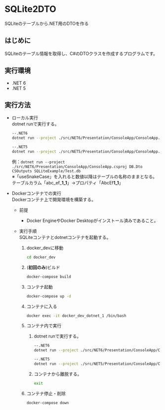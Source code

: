 # SQLite2DTO
SQLiteのテーブルから.NET用のDTOを作る

## はじめに
SQLiteのテーブル情報を取得し、C#のDTOクラスを作成するプログラムです。

## 実行環境
* .NET 6  
* .NET 5  

## 実行方法
* ローカル実行  
    dotnet runで実行する。  
    ```sh
    --.NET6
    dotnet run --project ./src/NET6/Presentation/ConsoleApp/ConsoleApp.csproj [NameSpace] [ファイル出力先] [SQliteファイルパス] ['useSnakeCase']

    --.NET5
    dotnet run --project ./src/NET5/Presentation/ConsoleApp/ConsoleApp.csproj [NameSpace] [ファイル出力先] [SQliteファイルパス] ['useSnakeCase']
    ```  
    例：```dotnet run --project ./src/NET6/Presentation/ConsoleApp/ConsoleApp.csproj DB.Dto CSOutputs SQLiteExample/Test.db```  
    ※「useSnakeCase」を入れると数値以降はテーブルの名称のままとなる。  
    テーブルカラム「abc_ef_**1_1**」→プロパティ「AbcEf**1_1**」

* Dockerコンテナでの実行  
    Dockerコンテナ上で開発環境を構築する。  
   * 前提  
     * Docker EngineやDocker Desktopがインストール済みであること。

   * 実行手順  
     SQLiteコンテナとdotnetコンテナを起動する。
      1. docker_devに移動  
          ```sh
          cd docker_dev
          ```

      1. (**初回のみ**)ビルド  
          ```sh
          docker-compose build
          ```

      1. コンテナ起動  
          ```sh
          docker-compose up -d
          ```

      1. コンテナに入る  
          ```sh
          docker exec -it docker_dev_dotnet_1 /bin/bash
          ```

      1. コンテナ内で実行 
          1. dotnet runで実行する。
              ```sh
              --.NET6
              dotnet run --project ./src/NET6/Presentation/ConsoleApp/ConsoleApp.csproj DB.Dto CSOutputs SQLiteExample/Test.db 

              --.NET5
              dotnet run --project ./src/NET5/Presentation/ConsoleApp/ConsoleApp.csproj DB.Dto CSOutputs SQLiteExample/Test.db 
              ```

          1. コンテナから離脱する。
              ```sh
              exit
              ```

      1. コンテナ停止・削除  
          ```sh
          docker-compose down
          ```
